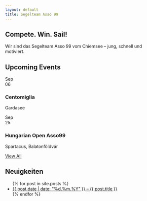 ```yaml
---
layout: default
title: Segelteam Asso 99
---
```


<!-- Hero -->
<section class="hero-large">
  <div class="hero-text">
    <h1>Compete. Win. Sail!</h1>
    <p class="hero-subtitle">
      Wir sind das Segelteam Asso 99 vom Chiemsee – jung, schnell und motiviert.
    </p>
  </div>
</section>

<section class="events">
  <h2> </h2>
  <div class="wrapper">
    <div class="items">
      <div class="item" tabindex="0" style="background-image: url('{{ 'team_conquistadora/assets/images/asso99-erste-saison-2021.jpg' | relative_url }}')"></div>
      <div class="item" tabindex="0" style="background-image: url('{{ 'team_conquistadora/assets/images/asso99-crew-2021.jpg' | relative_url }}')"></div>
      <div class="item" tabindex="0" style="background-image: url('{{ 'team_conquistadora/assets/images/0B98E31E-59A5-4614-B557-2934D3CF49F1.jpg' | relative_url }}')"></div>
      <div class="item" tabindex="0" style="background-image: url('{{ 'team_conquistadora/assets/images/376EA14F-E7C6-45C6-AEB0-7BBAEF39FD21.jpg' | relative_url }}')"></div>
      <div class="item" tabindex="0" style="background-image: url('{{ 'team_conquistadora/assets/images/07d0323b-9d4f-4382-96ba-8e66a735ab6e.jpg' | relative_url }}')"></div>
    </div>
  </div>
</section>



<!-- Latest Results 
<section class="section-results" id="results">
  <h2>Latest Regatta Results</h2>
  <table>
    <thead>
      <tr><th>Place</th><th>Team</th><th>Points</th></tr>
    </thead>
    <tbody>
      <tr><td>1</td><td>Sea Wolves</td><td>25</td></tr>
      <tr><td>2</td><td>Nauta Pacing</td><td>32</td></tr>
      <tr><td>3</td><td>Aquaholics</td><td>37</td></tr>
    </tbody>
  </table>
</section>
-->

<!-- Upcoming Events -->
<section class="section-events" id="events">
  <h2>Upcoming Events</h2>
  <div class="cards">
    <div class="card">
      <div class="date">
        <div class="month">Sep</div>
        <div class="day">06</div>
      </div>
      <div class="info">
        <h3>Centomiglia</h3>
        <p>Gardasee</p>
      </div>
    </div>
    <div class="card">
      <div class="date">
        <div class="month">Sep</div>
        <div class="day">25</div>
      </div>
      <div class="info">
        <h3>Hungarian Open Asso99</h3>
        <p>Spartacus, Balatonföldvár</p>
      </div>
    </div>
  </div>
  <p class="view-all"><a href="/events.html">View All</a></p>
</section>


<section class="blog">
  <h2>Neuigkeiten</h2>
  <ul>
    {% for post in site.posts %}
      <li>
        <a href="{{ team_conquistadora/post.url | relative_url }}">{{ post.date | date: "%d.%m.%Y" }} – {{ post.title }}</a>
      </li>
    {% endfor %}
  </ul>
</section>
